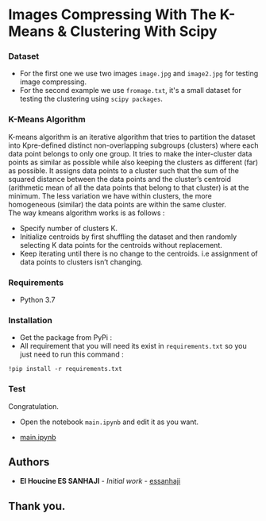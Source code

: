 # Images Compressing With The K-Means & Clustering With Scipy




### Dataset
* For the first one we use two images ``image.jpg`` and  ``image2.jpg`` for testing image compressing.
* For the second example we use ``fromage.txt``, it's a small dataset for testing the clustering using ``scipy packages``.





### K-Means Algorithm
<p>
    K-means algorithm is an iterative algorithm that tries to partition the dataset into Kpre-defined distinct non-overlapping subgroups (clusters) where each data point belongs to only one group. It tries to make the inter-cluster data points as similar as possible while also keeping the clusters as different (far) as possible. It assigns data points to a cluster such that the sum of the squared distance between the data points and the cluster’s centroid (arithmetic mean of all the data points that belong to that cluster) is at the minimum. The less variation we have within clusters, the more homogeneous (similar) the data points are within the same cluster.<br>
    The way kmeans algorithm works is as follows :
</p>

* Specify number of clusters K.
* Initialize centroids by first shuffling the dataset and then randomly selecting K data points for the centroids without replacement.
* Keep iterating until there is no change to the centroids. i.e assignment of data points to clusters isn’t changing.



### Requirements
- Python 3.7




### Installation
- Get the package from PyPi :
- All requirement that you will need its exist in ``requirements.txt`` so you just need to run this command :
```
!pip install -r requirements.txt
```



### Test
Congratulation.
- Open the notebook ```main.ipynb``` and edit it as you want.<br/>

- [main.ipynb](main.ipynb)




## Authors
* **El Houcine ES SANHAJI** - *Initial work* - [essanhaji](https://github.com/essanhaji)




## Thank you.
